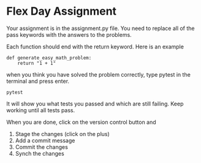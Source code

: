 # Flex Day Assignment

Your assignment is in the assignment.py file. You need to replace all of the pass keywords with the answers to the problems.

Each function should end with the return keyword. Here is an example

```
def generate_easy_math_problem:
    return "1 + 1"
```

when you think you have solved the problem correctly, type pytest in the terminal and press enter.

```
pytest
```

It will show you what tests you passed and which are still failing. Keep working until all tests pass.

When you are done, click on the version control button and

1. Stage the changes (click on the plus)
2. Add a commit message
3. Commit the changes
4. Synch the changes
